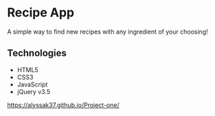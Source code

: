 # Recipe App
A simple way to find new recipes with any ingredient of your choosing!

## Technologies 
- HTML5
- CSS3
- JavaScript
- jQuery v3.5

https://alyssak37.github.io/Project-one/